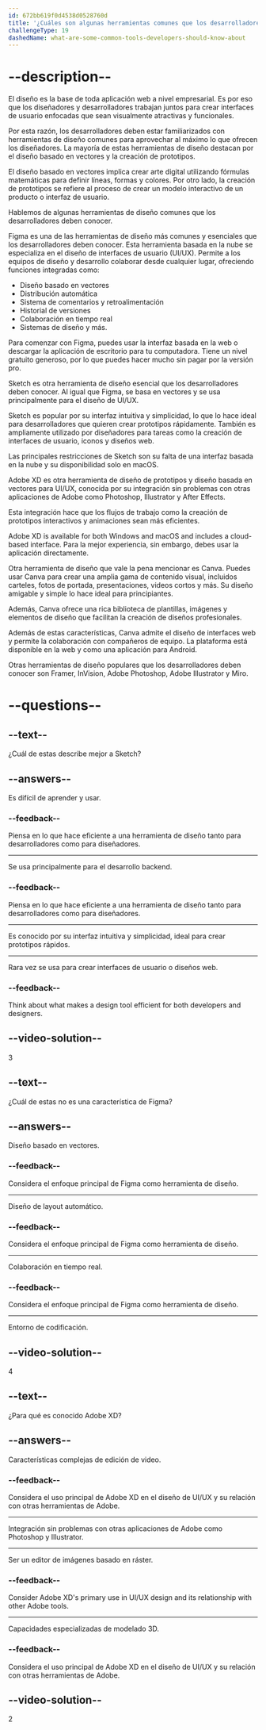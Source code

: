 ```yaml
---
id: 672bb619f0d4538d0528760d
title: '¿Cuáles son algunas herramientas comunes que los desarrolladores deben conocer y que son utilizadas por los diseñadores en la industria?'
challengeType: 19
dashedName: what-are-some-common-tools-developers-should-know-about
---
```


# --description--

El diseño es la base de toda aplicación web a nivel empresarial. Es por eso que los diseñadores y desarrolladores trabajan juntos para crear interfaces de usuario enfocadas que sean visualmente atractivas y funcionales.

Por esta razón, los desarrolladores deben estar familiarizados con herramientas de diseño comunes para aprovechar al máximo lo que ofrecen los diseñadores. La mayoría de estas herramientas de diseño destacan por el diseño basado en vectores y la creación de prototipos.

El diseño basado en vectores implica crear arte digital utilizando fórmulas matemáticas para definir líneas, formas y colores. Por otro lado, la creación de prototipos se refiere al proceso de crear un modelo interactivo de un producto o interfaz de usuario.

Hablemos de algunas herramientas de diseño comunes que los desarrolladores deben conocer.

Figma es una de las herramientas de diseño más comunes y esenciales que los desarrolladores deben conocer. Esta herramienta basada en la nube se especializa en el diseño de interfaces de usuario (UI/UX). Permite a los equipos de diseño y desarrollo colaborar desde cualquier lugar, ofreciendo funciones integradas como:

- Diseño basado en vectores
- Distribución automática
- Sistema de comentarios y retroalimentación
- Historial de versiones
- Colaboración en tiempo real
- Sistemas de diseño y más.

Para comenzar con Figma, puedes usar la interfaz basada en la web o descargar la aplicación de escritorio para tu computadora. Tiene un nivel gratuito generoso, por lo que puedes hacer mucho sin pagar por la versión pro.

Sketch es otra herramienta de diseño esencial que los desarrolladores deben conocer. Al igual que Figma, se basa en vectores y se usa principalmente para el diseño de UI/UX.

Sketch es popular por su interfaz intuitiva y simplicidad, lo que lo hace ideal para desarrolladores que quieren crear prototipos rápidamente. También es ampliamente utilizado por diseñadores para tareas como la creación de interfaces de usuario, iconos y diseños web.

Las principales restricciones de Sketch son su falta de una interfaz basada en la nube y su disponibilidad solo en macOS.

Adobe XD es otra herramienta de diseño de prototipos y diseño basada en vectores para UI/UX, conocida por su integración sin problemas con otras aplicaciones de Adobe como Photoshop, Illustrator y After Effects.

Esta integración hace que los flujos de trabajo como la creación de prototipos interactivos y animaciones sean más eficientes.

Adobe XD is available for both Windows and macOS and includes a cloud-based interface. Para la mejor experiencia, sin embargo, debes usar la aplicación directamente.

Otra herramienta de diseño que vale la pena mencionar es Canva. Puedes usar Canva para crear una amplia gama de contenido visual, incluidos carteles, fotos de portada, presentaciones, videos cortos y más. Su diseño amigable y simple lo hace ideal para principiantes.

Además, Canva ofrece una rica biblioteca de plantillas, imágenes y elementos de diseño que facilitan la creación de diseños profesionales.

Además de estas características, Canva admite el diseño de interfaces web y permite la colaboración con compañeros de equipo. La plataforma está disponible en la web y como una aplicación para Android.

Otras herramientas de diseño populares que los desarrolladores deben conocer son Framer, InVision, Adobe Photoshop, Adobe Illustrator y Miro.

# --questions--

## --text--

¿Cuál de estas describe mejor a Sketch?

## --answers--

Es difícil de aprender y usar.

### --feedback--

Piensa en lo que hace eficiente a una herramienta de diseño tanto para desarrolladores como para diseñadores.

---

Se usa principalmente para el desarrollo backend.

### --feedback--

Piensa en lo que hace eficiente a una herramienta de diseño tanto para desarrolladores como para diseñadores.

---

Es conocido por su interfaz intuitiva y simplicidad, ideal para crear prototipos rápidos.

---

Rara vez se usa para crear interfaces de usuario o diseños web.

### --feedback--

Think about what makes a design tool efficient for both developers and designers.

## --video-solution--

3

## --text--

¿Cuál de estas no es una característica de Figma?

## --answers--

Diseño basado en vectores.

### --feedback--

Considera el enfoque principal de Figma como herramienta de diseño.

---

Diseño de layout automático.

### --feedback--

Considera el enfoque principal de Figma como herramienta de diseño.

---

Colaboración en tiempo real.

### --feedback--

Considera el enfoque principal de Figma como herramienta de diseño.

---

Entorno de codificación.

## --video-solution--

4

## --text--

¿Para qué es conocido Adobe XD?

## --answers--

Características complejas de edición de video.

### --feedback--

Considera el uso principal de Adobe XD en el diseño de UI/UX y su relación con otras herramientas de Adobe.

---

Integración sin problemas con otras aplicaciones de Adobe como Photoshop y Illustrator.

---

Ser un editor de imágenes basado en ráster.

### --feedback--

Consider Adobe XD's primary use in UI/UX design and its relationship with other Adobe tools.

---

Capacidades especializadas de modelado 3D.

### --feedback--

Considera el uso principal de Adobe XD en el diseño de UI/UX y su relación con otras herramientas de Adobe.

## --video-solution--

2
